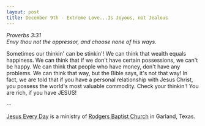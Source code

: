 ```yaml
---
layout: post
title: December 9th - Extreme Love...Is Joyous, not Jealous
---
```


_Proverbs 3:31  
Envy thou not the oppressor, and choose none of his ways._

Sometimes our thinkin' can be stinkin'! We can think that wealth
equals happiness. We can think that if we don't have certain
possessions, we can't be happy. We can think that people who have
money, don't have any problems. We can think that way, but the Bible
says, it's not that way! In fact, we are told that if you have a
personal relationship with Jesus Christ, you possess the world's most
valuable commodity. Check your thinkin'! You are rich, if you have
JESUS!

 --

<a href=http://jesuseveryday.net>Jesus Every Day</a> is a ministry of <a href=http://rodgersbaptist.net>Rodgers Baptist Church</a> in Garland, Texas.
